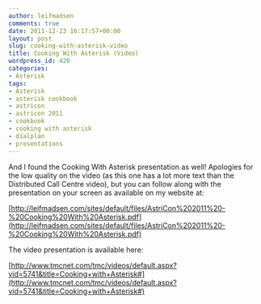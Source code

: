 ```yaml
---
author: leifmadsen
comments: true
date: 2011-12-23 16:17:57+00:00
layout: post
slug: cooking-with-asterisk-video
title: Cooking With Asterisk (Video)
wordpress_id: 420
categories:
- Asterisk
tags:
- Asterisk
- asterisk cookbook
- astricon
- astricon 2011
- cookbook
- cooking with asterisk
- dialplan
- presentations
---
```


And I found the Cooking With Asterisk presentation as well! Apologies for the low quality on the video (as this one has a lot more text than the Distributed Call Centre video), but you can follow along with the presentation on your screen as available on my website at:

[http://leifmadsen.com/sites/default/files/AstriCon%202011%20-%20Cooking%20With%20Asterisk.pdf](http://leifmadsen.com/sites/default/files/AstriCon%202011%20-%20Cooking%20With%20Asterisk.pdf)

The video presentation is available here:

[http://www.tmcnet.com/tmc/videos/default.aspx?vid=5741&title=Cooking+with+Asterisk#](http://www.tmcnet.com/tmc/videos/default.aspx?vid=5741&title=Cooking+with+Asterisk#)
